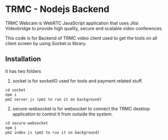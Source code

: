 
TRMC - Nodejs Backend
=======================================

TRMC Webcam is WebRTC JavaScript application that uses Jitsi Videobridge to provide high quality, secure and scalable video conferences.

This code is for Backend of TRMC video client used to get the tools on all client screen by using Socket.io library.

Installation
-----------------------

It has two folders 
1. socket is for socketIO  used for tools and payment related stuff.

```javascript
cd socket
npm i
pm2 server.js (pm2 to run it on background)
```
2. secure-websocket is for websocket to connect the TRMC desktop application to control it from outside the system.
```javascript
cd secure-websocket
npm i
pm2 index.js (pm2 to run it on background)
```
